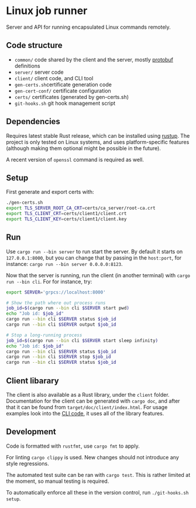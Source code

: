 # Linux job runner

Server and API for running encapsulated Linux commands remotely.

## Code structure

* `common/` code shared by the client and the server, mostly [protobuf](common/proto/common.proto) definitions
* `server/` server code
* `client/` client code, and CLI tool
* `gen-certs.sh`certificate generation code
* `gen-cert-conf/` certificate configuration
* `certs/` certificates (generated by gen-certs.sh)
* `git-hooks.sh` git hook management script

## Dependencies

Requires latest stable Rust release, which can be installed using [rustup](https://rustup.rs/). The project is only tested on Linux systems, and uses platform-specific features (although making them optional might be possible in the future).

A recent version of `openssl` command is required as well.


## Setup

First generate and export certs with:

```bash
./gen-certs.sh
export TLS_SERVER_ROOT_CA_CRT=certs/ca_server/root-ca.crt
export TLS_CLIENT_CRT=certs/client1/client.crt
export TLS_CLIENT_KEY=certs/client1/client.key
```

## Run

Use `cargo run --bin server` to run start the server. By default it starts on `127.0.0.1:8000`, but you can change that by passing in the `host:port`, for instance: `cargo run --bin server 0.0.0.0:8123`.

Now that the server is running, run the client (in another terminal) with `cargo run --bin cli`. For for instance, try:

```bash
export SERVER='grpcs://localhost:8000'

# Show the path where out process runs
job_id=$(cargo run --bin cli $SERVER start pwd)
echo "Job id: $job_id"
cargo run --bin cli $SERVER status $job_id
cargo run --bin cli $SERVER output $job_id

# Stop a long-running process
job_id=$(cargo run --bin cli $SERVER start sleep infinity)
echo "Job id: $job_id"
cargo run --bin cli $SERVER status $job_id
cargo run --bin cli $SERVER stop $job_id
cargo run --bin cli $SERVER status $job_id
```

## Client libarary

The client is also available as a Rust library, under the `client` folder. Documentation for the client can be generated with `cargo doc`, and after that it can be found from `target/doc/client/index.html`. For usage examples look into the [CLI code](client/src/bin/cli.rs), it uses all of the library features.

## Development

Code is formatted with `rustfmt`, use `cargo fmt` to apply.

For linting `cargo clippy` is used. New changes should not introduce any style regressions.

The automated test suite can be ran with `cargo test`. This is rather limited at the moment, so manual testing is required.

To automatically enforce all these in the version control, run `./git-hooks.sh setup`.


